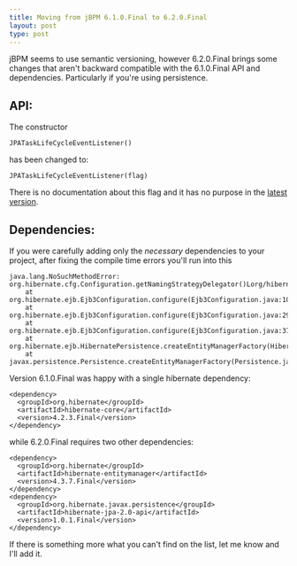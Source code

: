 ```yaml
---
title: Moving from jBPM 6.1.0.Final to 6.2.0.Final
layout: post
type: post
---
```


jBPM seems to use semantic versioning, however 6.2.0.Final brings some changes that aren't backward compatible with the 6.1.0.Final API and dependencies. Particularly if you're using persistence.

API:
----
The constructor
```
JPATaskLifeCycleEventListener()
```
has been changed to:
```
JPATaskLifeCycleEventListener(flag)
```

There is no documentation about this flag and it has no purpose in the [latest version](https://github.com/droolsjbpm/jbpm/blob/04dff973905d3c3cacd3c4e45a420fb3b48945e3/jbpm-human-task/jbpm-human-task-audit/src/main/java/org/jbpm/services/task/audit/JPATaskLifeCycleEventListener.java#L47).

Dependencies:
-------------

If you were carefully adding only the _necessary_ dependencies to your project, after fixing the compile time errors you'll run into this

```
java.lang.NoSuchMethodError: org.hibernate.cfg.Configuration.getNamingStrategyDelegator()Lorg/hibernate/cfg/naming/NamingStrategyDelegator;
	at org.hibernate.ejb.Ejb3Configuration.configure(Ejb3Configuration.java:1066)
	at org.hibernate.ejb.Ejb3Configuration.configure(Ejb3Configuration.java:295)
	at org.hibernate.ejb.Ejb3Configuration.configure(Ejb3Configuration.java:376)
	at org.hibernate.ejb.HibernatePersistence.createEntityManagerFactory(HibernatePersistence.java:58)
	at javax.persistence.Persistence.createEntityManagerFactory(Persistence.java:63)
```

Version 6.1.0.Final was happy with a single hibernate dependency:

```
<dependency>
  <groupId>org.hibernate</groupId>
  <artifactId>hibernate-core</artifactId>
  <version>4.2.3.Final</version>
</dependency>
```

while 6.2.0.Final requires two other dependencies:

```
<dependency>
  <groupId>org.hibernate</groupId>
  <artifactId>hibernate-entitymanager</artifactId>
  <version>4.3.7.Final</version>
</dependency>
<dependency>
  <groupId>org.hibernate.javax.persistence</groupId>
  <artifactId>hibernate-jpa-2.0-api</artifactId>
  <version>1.0.1.Final</version>
</dependency>
```

If there is something more what you can't find on the list, let me know and I'll add it.
